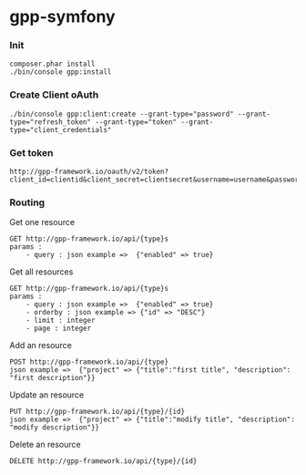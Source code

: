 # gpp-symfony

### Init

```
composer.phar install
./bin/console gpp:install
```

### Create Client oAuth
```
./bin/console gpp:client:create --grant-type="password" --grant-type="refresh_token" --grant-type="token" --grant-type="client_credentials"
```

### Get token

```
http://gpp-framework.io/oauth/v2/token?client_id=clientid&client_secret=clientsecret&username=username&password=password&grant_type=password
```

### Routing

Get one resource

```
GET http://gpp-framework.io/api/{type}s
params :
    - query : json example =>  {"enabled" => true}
```

Get all resources

```
GET http://gpp-framework.io/api/{type}s
params :
    - query : json example =>  {"enabled" => true}
    - orderby : json example => {"id" => "DESC"}
    - limit : integer
    - page : integer
```

Add an resource

```
POST http://gpp-framework.io/api/{type}
json example =>  {"project" => {"title":"first title", "description": "first description"}}
```

Update an resource

```
PUT http://gpp-framework.io/api/{type}/{id}
json example =>  {"project" => {"title":"modify title", "description": "modify description"}}
```

Delete an resource

```
DELETE http://gpp-framework.io/api/{type}/{id}
```
